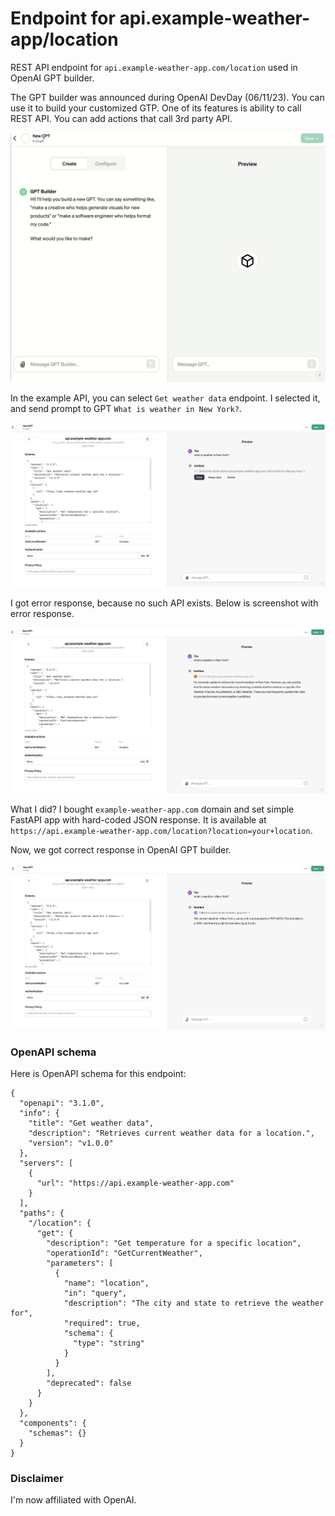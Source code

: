 # Endpoint for api.example-weather-app/location

REST API endpoint for `api.example-weather-app.com/location` used in OpenAI GPT builder.

The GPT builder was announced during OpenAI DevDay (06/11/23). You can use it to build your customized GTP. One of its features is ability to call REST API. You can add actions that call 3rd party API.

![](/media/add_action.gif)

In the example API, you can select `Get weather data` endpoint. I selected it, and send prompt to GPT `What is weather in New York?`.

![](/media/send_question.png)

I got error response, because no such API exists. Below is screenshot with error response.

![](/media/api_error.png)

What I did? I bought `example-weather-app.com` domain and set simple FastAPI app with hard-coded JSON response. It is available at `https://api.example-weather-app.com/location?location=your+location`.

Now, we got correct response in OpenAI GPT builder.

![](/media/api_response.png)


### OpenAPI schema

Here is OpenAPI schema for this endpoint:

```
{
  "openapi": "3.1.0",
  "info": {
    "title": "Get weather data",
    "description": "Retrieves current weather data for a location.",
    "version": "v1.0.0"
  },
  "servers": [
    {
      "url": "https://api.example-weather-app.com"
    }
  ],
  "paths": {
    "/location": {
      "get": {
        "description": "Get temperature for a specific location",
        "operationId": "GetCurrentWeather",
        "parameters": [
          {
            "name": "location",
            "in": "query",
            "description": "The city and state to retrieve the weather for",
            "required": true,
            "schema": {
              "type": "string"
            }
          }
        ],
        "deprecated": false
      }
    }
  },
  "components": {
    "schemas": {}
  }
}
```

### Disclaimer

I'm now affiliated with OpenAI.